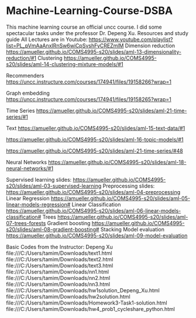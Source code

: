 # Machine-Learning-Course-DSBA
This machine learning course an official uncc course. I did some spectacular tasks under the professor Dr. Depeng Xu.
Resources and study guide
All Lectures are in Youtube: https://www.youtube.com/playlist?list=PL_pVmAaAnxIRnSw6wiCpSvshFyCREZmlM
Dimension reduction
https://amueller.github.io/COMS4995-s20/slides/aml-13-dimensionality-reduction/#1
Clustering
https://amueller.github.io/COMS4995-s20/slides/aml-14-clustering-mixture-models/#1

Recommenders
https://uncc.instructure.com/courses/174941/files/19158266?wrap=1

Graph embedding
https://uncc.instructure.com/courses/174941/files/19158265?wrap=1

Time Series
https://amueller.github.io/COMS4995-s20/slides/aml-21-time-series/#1

Text
https://amueller.github.io/COMS4995-s20/slides/aml-15-text-data/#1

https://amueller.github.io/COMS4995-s20/slides/aml-16-topic-models/#1

https://amueller.github.io/COMS4995-s20/slides/aml-21-time-series/#48

Neural Networks
https://amueller.github.io/COMS4995-s20/slides/aml-18-neural-networks/#1

Supervised learning
slides: https://amueller.github.io/COMS4995-s20/slides/aml-03-supervised-learning
Preprocessing
slides: https://amueller.github.io/COMS4995-s20/slides/aml-04-preprocessing
Linear Regression
https://amueller.github.io/COMS4995-s20/slides/aml-05-linear-models-regression#
Linear Classification
https://amueller.github.io/COMS4995-s20/slides/aml-06-linear-models-classification#
Trees 
https://amueller.github.io/COMS4995-s20/slides/aml-07-trees-forests
Gradient boosting
https://amueller.github.io/COMS4995-s20/slides/aml-08-gradient-boosting#
Stacking
Model evaluation 
https://amueller.github.io/COMS4995-s20/slides/aml-09-model-evaluation

Basic Codes from the Instructor: Depeng Xu
file:///C:/Users/tamim/Downloads/text1.html
file:///C:/Users/tamim/Downloads/text2.html
file:///C:/Users/tamim/Downloads/text3.html
file:///C:/Users/tamim/Downloads/nn1.html
file:///C:/Users/tamim/Downloads/nn2.html
file:///C:/Users/tamim/Downloads/nn3.html
file:///C:/Users/tamim/Downloads/hw1solution_Depeng_Xu.html
file:///C:/Users/tamim/Downloads/hw2solution.html
file:///C:/Users/tamim/Downloads/Homework3-Task1-solution.html
file:///C:/Users/tamim/Downloads/hw4_prob1_cycleshare_python.html
